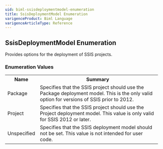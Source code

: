 ```yaml
---
uid: biml-ssisdeploymentmodel-enumeration
title: SsisDeploymentModel Enumeration
varigenceProduct: Biml Language
varigenceArticleType: Reference
---
```


## SsisDeploymentModel Enumeration<div class="LanguageSummary"><div class ="SummaryItem">Provides options for the deployment of SSIS projects.</div></div><div class="EnumValueGroup">### Enumeration Values<table id="EnumValue" class="MemberList"><tbody><tr><th class="MemberNameColumnHeader">Name</th><th class="MemberSummaryColumnHeader">Summary</th></tr><tr class="cd0"><td class="MemberName">Package</td><td class="MemberSummary"><div class ="SummaryItem">Specifies that the SSIS project should use the Package deployment model.  This is the only valid option for versions of SSIS prior to 2012.</div></td></tr><tr class="cd1"><td class="MemberName">Project</td><td class="MemberSummary"><div class ="SummaryItem">Specifies that the SSIS project should use the Project deployment model.  This value is only valid for SSIS 2012 or later.</div></td></tr><tr class="cd0"><td class="MemberName">Unspecified</td><td class="MemberSummary"><div class ="SummaryItem">Specifies that the SSIS deployment model should not be set.  This value is not intended for user code.</div></td></tr></tbody></table></div>